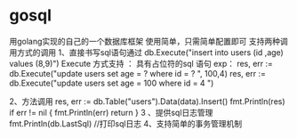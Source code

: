 # gosql
用golang实现的自己的一个数据库框架
使用简单，只需简单配置即可
支持两种调用方式的调用
1、直接书写sql语句通过
db.Execute("insert into users (id ,age) values (8,9)")
Execute 方式支持 ： 具有占位符的sql 语句
exp：
res, err := db.Execute("update users set age = ? where id = ? ", 100,4)
res, err := db.Execute("update users set age = 100 where id = 4 ")

2、方法调用
res, err := db.Table("users").Data(data).Insert()
	fmt.Println(res)
	if err != nil {
		fmt.Println(err)
		return
	}
3 、提供sql日志管理 
fmt.Println(db.LastSql) //打印sql日志
4、支持简单的事务管理机制